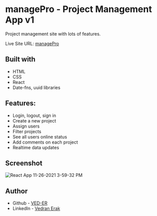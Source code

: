 # managePro - Project Management App v1

Project management site with lots of features.

Live Site URL: [managePro](https://managepro-project.web.app/)


## Built with

- HTML
- CSS
- React
- Date-fns, uuid libraries


## Features:

- Login, logout, sign in
- Create a new project
- Assign users
- Filter projects
- See all users online status
- Add comments on each project
- Realtime data updates 

## Screenshot
![React App 11-26-2021 3-59-32 PM](https://user-images.githubusercontent.com/92994473/143599475-b5a265fe-2e37-4e51-9ae9-7998339ceeb7.png)



## Author

- Github - [VED-ER](https://github.com/VED-ER)
- LinkedIn - [Vedran Erak](https://www.linkedin.com/in/vedran-erak-9b8321212/)


